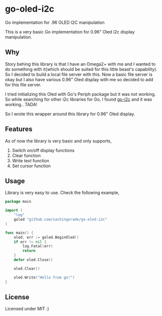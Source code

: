 # go-oled-i2c
Go implementation for .96 OLED I2C manipulation

This is a very basic Go implementation for 0.96" Oled i2c display manipulation.

## Why
Story behing this library is that I have an Omega2+ with me and I wanted to do something with it(which should be suited 
for this little beast's capability). So I decided to build a local file server with this. Now a basic file server is okay
but I also have various 0.96" Oled display with me so decided to add for this file server.

I tried initializing this Oled with Go's Periph package but it was not working. So while searching for other i2c libraries
for Go, I found [go-i2c](https://github.com/d2r2/go-i2c/) and it was working.. TADA!

So I wrote this wrapper around this library for 0.96" Oled display.

## Features
As of now the library is very basic and only supports,
1. Switch on/off display functions
1. Clear function
1. Write text function
1. Set cursor function

## Usage
Library is very easy to use. Check the following example,
```go
package main

import (
	"log"
	goled "github.com/sachingorade/go-oled-i2c"
)

func main() {
	oled, err := goled.BeginOled()
	if err != nil {
		log.Fatal(err)
		return
	}
	defer oled.Close()

	oled.Clear()

	oled.Write("Hello from go!")
}
```

## License
Licensed under MIT :)
